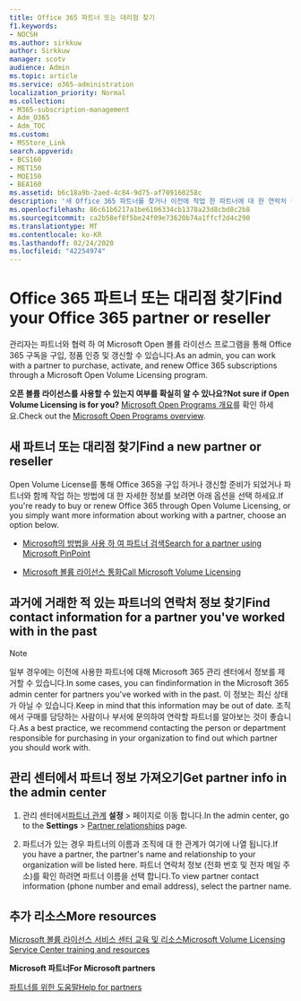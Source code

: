 ```yaml
---
title: Office 365 파트너 또는 대리점 찾기
f1.keywords:
- NOCSH
ms.author: sirkkuw
author: Sirkkuw
manager: scotv
audience: Admin
ms.topic: article
ms.service: o365-administration
localization_priority: Normal
ms.collection:
- M365-subscription-management
- Adm_O365
- Adm_TOC
ms.custom:
- MSStore_Link
search.appverid:
- BCS160
- MET150
- MOE150
- BEA160
ms.assetid: b6c18a9b-2aed-4c84-9d75-af709160258c
description: '새 Office 365 파트너를 찾거나 이전에 작업 한 파트너에 대 한 연락처 정보를 가져오는 방법을 알아봅니다. '
ms.openlocfilehash: 86c61b6217a1be6106334cb1378a23d8cbd8c2b8
ms.sourcegitcommit: ca2b58ef8f5be24f09e73620b74a1ffcf2d4c290
ms.translationtype: MT
ms.contentlocale: ko-KR
ms.lasthandoff: 02/24/2020
ms.locfileid: "42254974"
---
```

# <a name="find-your-office-365-partner-or-reseller"></a><span data-ttu-id="1b3a8-103">Office 365 파트너 또는 대리점 찾기</span><span class="sxs-lookup"><span data-stu-id="1b3a8-103">Find your Office 365 partner or reseller</span></span>

<span data-ttu-id="1b3a8-104">관리자는 파트너와 협력 하 여 Microsoft Open 볼륨 라이선스 프로그램을 통해 Office 365 구독을 구입, 정품 인증 및 갱신할 수 있습니다.</span><span class="sxs-lookup"><span data-stu-id="1b3a8-104">As an admin, you can work with a partner to purchase, activate, and renew Office 365 subscriptions through a Microsoft Open Volume Licensing program.</span></span> 
  
 <span data-ttu-id="1b3a8-105">**오픈 볼륨 라이선스를 사용할 수 있는지 여부를 확실히 알 수 있나요?**</span><span class="sxs-lookup"><span data-stu-id="1b3a8-105">**Not sure if Open Volume Licensing is for you?**</span></span> <span data-ttu-id="1b3a8-106">[Microsoft Open Programs 개요](https://go.microsoft.com/fwlink/p/?LinkId=613298)를 확인 하세요.</span><span class="sxs-lookup"><span data-stu-id="1b3a8-106">Check out the [Microsoft Open Programs overview](https://go.microsoft.com/fwlink/p/?LinkId=613298).</span></span>
  
## <a name="find-a-new-partner-or-reseller"></a><span data-ttu-id="1b3a8-107">새 파트너 또는 대리점 찾기</span><span class="sxs-lookup"><span data-stu-id="1b3a8-107">Find a new partner or reseller</span></span>

<span data-ttu-id="1b3a8-108">Open Volume License를 통해 Office 365을 구입 하거나 갱신할 준비가 되었거나 파트너와 함께 작업 하는 방법에 대 한 자세한 정보를 보려면 아래 옵션을 선택 하세요.</span><span class="sxs-lookup"><span data-stu-id="1b3a8-108">If you're ready to buy or renew Office 365 through Open Volume Licensing, or you simply want more information about working with a partner, choose an option below.</span></span> 
  
- [<span data-ttu-id="1b3a8-109">Microsoft의 방법을 사용 하 여 파트너 검색</span><span class="sxs-lookup"><span data-stu-id="1b3a8-109">Search for a partner using Microsoft PinPoint</span></span>](https://go.microsoft.com/fwlink/p/?LinkId=613304)
    
- [<span data-ttu-id="1b3a8-110">Microsoft 볼륨 라이선스 통화</span><span class="sxs-lookup"><span data-stu-id="1b3a8-110">Call Microsoft Volume Licensing</span></span>](https://go.microsoft.com/fwlink/p/?LinkId=613305)
    
## <a name="find-contact-information-for-a-partner-youve-worked-with-in-the-past"></a><span data-ttu-id="1b3a8-111">과거에 거래한 적 있는 파트너의 연락처 정보 찾기</span><span class="sxs-lookup"><span data-stu-id="1b3a8-111">Find contact information for a partner you've worked with in the past</span></span>

> [!NOTE]
> <span data-ttu-id="1b3a8-112">일부 경우에는 이전에 사용한 파트너에 대해 Microsoft 365 관리 센터에서 정보를 제거할 수 있습니다.</span><span class="sxs-lookup"><span data-stu-id="1b3a8-112">In some cases, you can findinformation in the Microsoft 365 admin center for partners you've worked with in the past.</span></span> <span data-ttu-id="1b3a8-113">이 정보는 최신 상태가 아닐 수 있습니다.</span><span class="sxs-lookup"><span data-stu-id="1b3a8-113">Keep in mind that this information may be out of date.</span></span> <span data-ttu-id="1b3a8-114">조직에서 구매를 담당하는 사람이나 부서에 문의하여 연락할 파트너를 알아보는 것이 좋습니다.</span><span class="sxs-lookup"><span data-stu-id="1b3a8-114">As a best practice, we recommend contacting the person or department responsible for purchasing in your organization to find out which partner you should work with.</span></span> 
  
## <a name="get-partner-info-in-the-admin-center"></a><span data-ttu-id="1b3a8-115">관리 센터에서 파트너 정보 가져오기</span><span class="sxs-lookup"><span data-stu-id="1b3a8-115">Get partner info in the admin center</span></span>

1. <span data-ttu-id="1b3a8-116">관리 센터에서<a href="https://go.microsoft.com/fwlink/p/?linkid=2074649" target="_blank">파트너 관계</a> **설정** > 페이지로 이동 합니다.</span><span class="sxs-lookup"><span data-stu-id="1b3a8-116">In the admin center, go to the **Settings** > <a href="https://go.microsoft.com/fwlink/p/?linkid=2074649" target="_blank">Partner relationships</a> page.</span></span>
  
2. <span data-ttu-id="1b3a8-117">파트너가 있는 경우 파트너의 이름과 조직에 대 한 관계가 여기에 나열 됩니다.</span><span class="sxs-lookup"><span data-stu-id="1b3a8-117">If you have a partner, the partner's name and relationship to your organization will be listed here.</span></span> <span data-ttu-id="1b3a8-118">파트너 연락처 정보 (전화 번호 및 전자 메일 주소)를 확인 하려면 파트너 이름을 선택 합니다.</span><span class="sxs-lookup"><span data-stu-id="1b3a8-118">To view partner contact information (phone number and email address), select the partner name.</span></span>
    
## <a name="more-resources"></a><span data-ttu-id="1b3a8-119">추가 리소스</span><span class="sxs-lookup"><span data-stu-id="1b3a8-119">More resources</span></span>

[<span data-ttu-id="1b3a8-120">Microsoft 볼륨 라이선스 서비스 센터 교육 및 리소스</span><span class="sxs-lookup"><span data-stu-id="1b3a8-120">Microsoft Volume Licensing Service Center training and resources</span></span>](https://go.microsoft.com/fwlink/?LinkId=613306)
  
 <span data-ttu-id="1b3a8-121">**Microsoft 파트너**</span><span class="sxs-lookup"><span data-stu-id="1b3a8-121">**For Microsoft partners**</span></span>
  
[<span data-ttu-id="1b3a8-122">파트너를 위한 도움말</span><span class="sxs-lookup"><span data-stu-id="1b3a8-122">Help for partners</span></span>](https://support.office.com/article/ae811622-b838-4f62-b7e9-659627374963.aspx)
  

